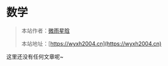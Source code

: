 # 数学

> 本站作者：[微雨星晗](https://github.com/WeiYuXingHan)
>
> 本站地址：[https://wyxh2004.cn](https://wyxh2004.cn)

这里还没有任何文章呢~
